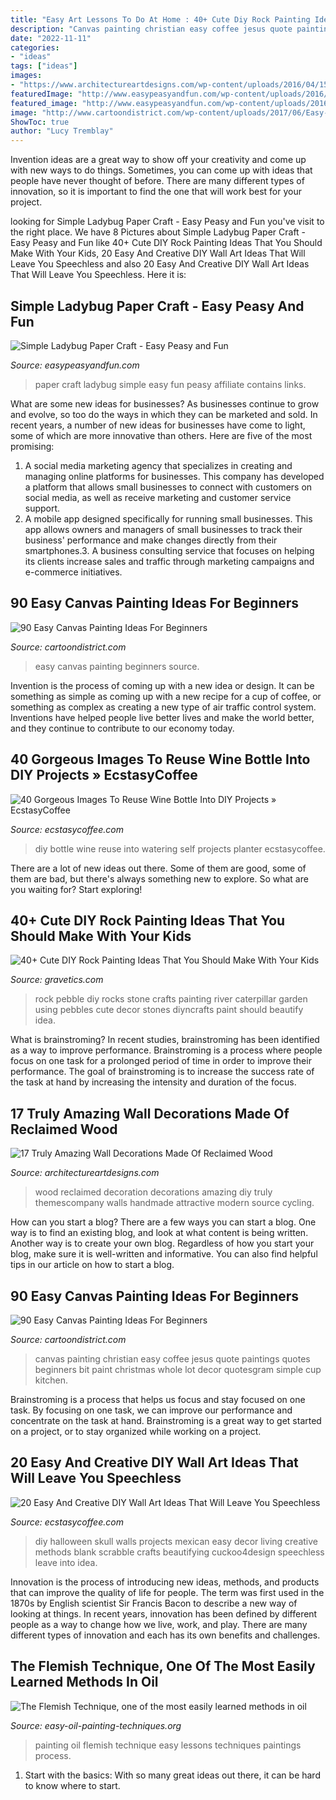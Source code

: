 ```yaml
---
title: "Easy Art Lessons To Do At Home : 40+ Cute Diy Rock Painting Ideas That You Should Make With Your Kids"
description: "Canvas painting christian easy coffee jesus quote paintings quotes beginners bit paint christmas whole lot decor quotesgram simple cup kitchen"
date: "2022-11-11"
categories:
- "ideas"
tags: ["ideas"]
images:
- "https://www.architectureartdesigns.com/wp-content/uploads/2016/04/15-4.jpg"
featuredImage: "http://www.easypeasyandfun.com/wp-content/uploads/2016/03/Paper-Ladybug-Craft-for-Kids-to-Make.jpg"
featured_image: "http://www.easypeasyandfun.com/wp-content/uploads/2016/03/Paper-Ladybug-Craft-for-Kids-to-Make.jpg"
image: "http://www.cartoondistrict.com/wp-content/uploads/2017/06/Easy-Canvas-Painting-Ideas-For-Beginners11-1.jpg"
ShowToc: true
author: "Lucy Tremblay"
---
```



Invention ideas are a great way to show off your creativity and come up with new ways to do things. Sometimes, you can come up with ideas that people have never thought of before. There are many different types of innovation, so it is important to find the one that will work best for your project.

	

		
looking for Simple Ladybug Paper Craft - Easy Peasy and Fun you've visit to the right place. We have 8 Pictures about Simple Ladybug Paper Craft - Easy Peasy and Fun like 40+ Cute DIY Rock Painting Ideas That You Should Make With Your Kids, 20 Easy And Creative DIY Wall Art Ideas That Will Leave You Speechless and also 20 Easy And Creative DIY Wall Art Ideas That Will Leave You Speechless. Here it is:
		
    
## Simple Ladybug Paper Craft - Easy Peasy And Fun

<img loading=lazy src="http://www.easypeasyandfun.com/wp-content/uploads/2016/03/Paper-Ladybug-Craft-for-Kids-to-Make.jpg" onerror="this.onerror=null;this.src='https://tse4.mm.bing.net/th?id=OIP.Fw1M7_3mD14-6AlEoY2DXgHaLo&amp;pid=15.1';" alt="Simple Ladybug Paper Craft - Easy Peasy and Fun">

_Source: easypeasyandfun.com_

>paper craft ladybug simple easy fun peasy affiliate contains links. 

	

What are some new ideas for businesses?
As businesses continue to grow and evolve, so too do the ways in which they can be marketed and sold. In recent years, a number of new ideas for businesses have come to light, some of which are more innovative than others. Here are five of the most promising:
1. A social media marketing agency that specializes in creating and managing online platforms for businesses. This company has developed a platform that allows small businesses to connect with customers on social media, as well as receive marketing and customer service support.
2. A mobile app designed specifically for running small businesses. This app allows owners and managers of small businesses to track their business' performance and make changes directly from their smartphones.3. A business consulting service that focuses on helping its clients increase sales and traffic through marketing campaigns and e-commerce initiatives.
    
## 90 Easy Canvas Painting Ideas For Beginners

<img loading=lazy src="http://www.cartoondistrict.com/wp-content/uploads/2017/06/Easy-Canvas-Painting-Ideas-For-Beginners11-1.jpg" onerror="this.onerror=null;this.src='https://tse4.mm.bing.net/th?id=OIP.NwC7gf8JImQJouFas_nQawHaNJ&amp;pid=15.1';" alt="90 Easy Canvas Painting Ideas For Beginners">

_Source: cartoondistrict.com_

>easy canvas painting beginners source. 

	

Invention is the process of coming up with a new idea or design. It can be something as simple as coming up with a new recipe for a cup of coffee, or something as complex as creating a new type of air traffic control system. Inventions have helped people live better lives and make the world better, and they continue to contribute to our economy today.

    
## 40 Gorgeous Images To Reuse Wine Bottle Into DIY Projects » EcstasyCoffee

<img loading=lazy src="https://i0.wp.com/www.ecstasycoffee.com/wp-content/uploads/2016/10/Cool-DIY-Self-watering-Planter.jpg" onerror="this.onerror=null;this.src='https://tse1.mm.bing.net/th?id=OIP.pQTl-CuYn9nP5-yEWGb2pAHaKE&amp;pid=15.1';" alt="40 Gorgeous Images To Reuse Wine Bottle Into DIY Projects » EcstasyCoffee">

_Source: ecstasycoffee.com_

>diy bottle wine reuse into watering self projects planter ecstasycoffee. 

	

There are a lot of new ideas out there. Some of them are good, some of them are bad, but there's always something new to explore. So what are you waiting for? Start exploring!

    
## 40+ Cute DIY Rock Painting Ideas That You Should Make With Your Kids

<img loading=lazy src="https://www.gravetics.com/wp-content/uploads/2017/08/Rock-Caterpillar.jpg" onerror="this.onerror=null;this.src='https://tse3.mm.bing.net/th?id=OIP.qngsfwwdRc187osY3WiS_gHaNo&amp;pid=15.1';" alt="40+ Cute DIY Rock Painting Ideas That You Should Make With Your Kids">

_Source: gravetics.com_

>rock pebble diy rocks stone crafts painting river caterpillar garden using pebbles cute decor stones diyncrafts paint should beautify idea. 

	

What is brainstroming?
In recent studies, brainstroming has been identified as a way to improve performance. Brainstroming is a process where people focus on one task for a prolonged period of time in order to improve their performance. The goal of brainstroming is to increase the success rate of the task at hand by increasing the intensity and duration of the focus.

    
## 17 Truly Amazing Wall Decorations Made Of Reclaimed Wood

<img loading=lazy src="https://www.architectureartdesigns.com/wp-content/uploads/2016/04/15-4.jpg" onerror="this.onerror=null;this.src='https://tse3.mm.bing.net/th?id=OIP.D6R52uHsW9u6naaw0LClwwHaE8&amp;pid=15.1';" alt="17 Truly Amazing Wall Decorations Made Of Reclaimed Wood">

_Source: architectureartdesigns.com_

>wood reclaimed decoration decorations amazing diy truly themescompany walls handmade attractive modern source cycling. 

	

How can you start a blog?
There are a few ways you can start a blog. One way is to find an existing blog, and look at what content is being written. Another way is to create your own blog. Regardless of how you start your blog, make sure it is well-written and informative. You can also find helpful tips in our article on how to start a blog.

    
## 90 Easy Canvas Painting Ideas For Beginners

<img loading=lazy src="http://www.cartoondistrict.com/wp-content/uploads/2017/06/Easy-Canvas-Painting-Ideas-For-Beginners18-1.jpg" onerror="this.onerror=null;this.src='https://tse4.mm.bing.net/th?id=OIP.Yiii7_mrYuz84EwP6aw7jwHaJ4&amp;pid=15.1';" alt="90 Easy Canvas Painting Ideas For Beginners">

_Source: cartoondistrict.com_

>canvas painting christian easy coffee jesus quote paintings quotes beginners bit paint christmas whole lot decor quotesgram simple cup kitchen. 

	

Brainstroming is a process that helps us focus and stay focused on one task. By focusing on one task, we can improve our performance and concentrate on the task at hand. Brainstroming is a great way to get started on a project, or to stay organized while working on a project.

    
## 20 Easy And Creative DIY Wall Art Ideas That Will Leave You Speechless

<img loading=lazy src="https://i0.wp.com/www.ecstasycoffee.com/wp-content/uploads/2016/09/DIY-skull-wall-art.jpg" onerror="this.onerror=null;this.src='https://tse3.mm.bing.net/th?id=OIP.PFbWMQtR5nAiCjZckOa2YgHaLD&amp;pid=15.1';" alt="20 Easy And Creative DIY Wall Art Ideas That Will Leave You Speechless">

_Source: ecstasycoffee.com_

>diy halloween skull walls projects mexican easy decor living creative methods blank scrabble crafts beautifying cuckoo4design speechless leave into idea. 

	

Innovation is the process of introducing new ideas, methods, and products that can improve the quality of life for people. The term was first used in the 1870s by English scientist Sir Francis Bacon to describe a new way of looking at things. In recent years, innovation has been defined by different people as a way to change how we live, work, and play. There are many different types of innovation and each has its own benefits and challenges.

    
## The Flemish Technique, One Of The Most Easily Learned Methods In Oil

<img loading=lazy src="https://www.easy-oil-painting-techniques.org/images/finishedgrapespears.jpg" onerror="this.onerror=null;this.src='https://tse4.mm.bing.net/th?id=OIP.oiQEJ2I7LPLMHk8q7twXnwHaJ4&amp;pid=15.1';" alt="The Flemish Technique, one of the most easily learned methods in oil">

_Source: easy-oil-painting-techniques.org_

>painting oil flemish technique easy lessons techniques paintings process. 

	

1. Start with the basics: With so many great ideas out there, it can be hard to know where to start.

